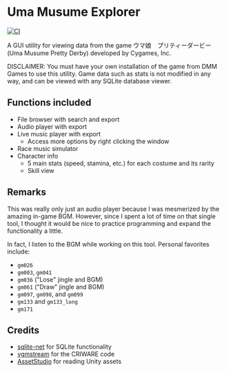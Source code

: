﻿# Uma Musume Explorer
 [![CI](https://github.com/MarshmallowAndroid/UmaMusumeExplorer/actions/workflows/build.yml/badge.svg?branch=master)](https://github.com/MarshmallowAndroid/UmaMusumeExplorer/actions/workflows/build.yml)

A GUI utility for viewing data from the game ウマ娘　プリティーダービー (Uma Musume Pretty Derby) developed by Cygames, Inc.

DISCLAIMER: You must have your own installation of the game from DMM Games to use this utility.
Game data such as stats is not modified in any way, and can be viewed with any SQLite database viewer.

## Functions included

* File browser with search and export
* Audio player with export
* Live music player with export
    * Access more options by right clicking the window
* Race music simulator
* Character info
    * 5 main stats (speed, stamina, etc.) for each costume and its rarity
    * Skill view

## Remarks

This was really only just an audio player because I was mesmerized by the amazing in-game BGM.
However, since I spent a lot of time on that single tool, I thought it would be nice to
practice programming and expand the functionality a little.

In fact, I listen to the BGM while working on this tool. Personal favorites include:
* `gm026`
* `gm003`, `gm041`
* `gm036` ("Lose" jingle and BGM)
* `gm061` ("Draw" jingle and BGM)
* `gm097`, `gm098`, and `gm099`
* `gm133` and `gm133_long`
* `gm171`

## Credits

* [sqlite-net](https://github.com/praeclarum/sqlite-net) for SQLite functionality
* [vgmstream](https://github.com/vgmstream/vgmstream) for the CRIWARE code
* [AssetStudio](https://github.com/Perfare/AssetStudio) for reading Unity assets
